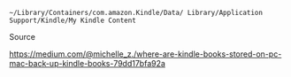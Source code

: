 ```
~/Library/Containers/com.amazon.Kindle/Data/ Library/Application Support/Kindle/My Kindle Content
```

Source

https://medium.com/@michelle_z./where-are-kindle-books-stored-on-pc-mac-back-up-kindle-books-79dd17bfa92a

